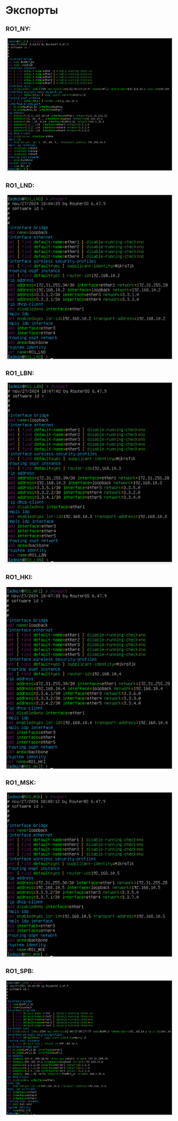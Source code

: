 
# Экспорты

### RO1_NY:

<img src="./pic/NY.PNG" style="width:450px;">

### RO1_LND:

<img src="./pic/LND.PNG" style="width:450px;">

### RO1_LBN:

<img src="./pic/LBN.PNG" style="width:450px;">

### RO1_HKI:

<img src="./pic/HKI.PNG" style="width:450px;">

### RO1_MSK:

<img src="./pic/MSK.PNG" style="width:450px;">

### RO1_SPB:

<img src="./pic/SPB.PNG" style="width:450px;">


